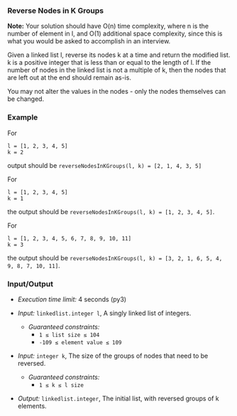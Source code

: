 ### Reverse Nodes in K Groups

**Note:** Your solution should have O(n) time complexity, where n is the number of element in l, and O(1) additional space complexity, since this is what you would be asked to accomplish in an interview.

Given a linked list l, reverse its nodes k at a time and return the modified list. k is a positive integer that is less than or equal to the length of l. If the number of nodes in the linked list is not a multiple of k, then the nodes that are left out at the end should remain as-is.

You may not alter the values in the nodes - only the nodes themselves can be changed.

### Example

For
```
l = [1, 2, 3, 4, 5]
k = 2
```
output should be `reverseNodesInKGroups(l, k) = [2, 1, 4, 3, 5]`

For
```
l = [1, 2, 3, 4, 5]
k = 1
```
the output should be `reverseNodesInKGroups(l, k) = [1, 2, 3, 4, 5]`.

For
```
l = [1, 2, 3, 4, 5, 6, 7, 8, 9, 10, 11]
k = 3
```
the output should be `reverseNodesInKGroups(l, k) = [3, 2, 1, 6, 5, 4, 9, 8, 7, 10, 11]`.

### Input/Output

* *Execution time limit:* 4 seconds (py3)

* *Input:* `linkedlist.integer l`, A singly linked list of integers.
  * *Guaranteed constraints:*
    * `1 ≤ list size ≤ 104`
    * `-109 ≤ element value ≤ 109`

* *Input:* `integer k`, The size of the groups of nodes that need to be reversed.
  * *Guaranteed constraints:*
    * `1 ≤ k ≤ l size`

* *Output:* `linkedlist.integer`, The initial list, with reversed groups of k elements.
